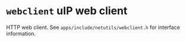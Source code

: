 `webclient` uIP web client
==========================

HTTP web client. See `apps/include/netutils/webclient.h` for interface
information.
